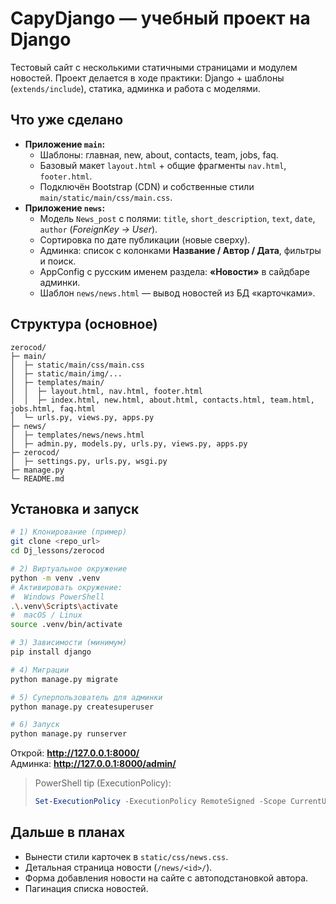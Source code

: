 # CapyDjango — учебный проект на Django

Тестовый сайт с несколькими статичными страницами и модулем новостей. Проект делается в ходе практики: Django + шаблоны (`extends/include`), статика, админка и работа с моделями.

## Что уже сделано

- **Приложение `main`:**
  - Шаблоны: главная, new, about, contacts, team, jobs, faq.
  - Базовый макет `layout.html` + общие фрагменты `nav.html`, `footer.html`.
  - Подключён Bootstrap (CDN) и собственные стили `main/static/main/css/main.css`.
- **Приложение `news`:**
  - Модель `News_post` с полями: `title`, `short_description`, `text`, `date`, `author` (*ForeignKey → User*).
  - Сортировка по дате публикации (новые сверху).
  - Админка: список с колонками **Название / Автор / Дата**, фильтры и поиск.
  - AppConfig с русским именем раздела: **«Новости»** в сайдбаре админки.
  - Шаблон `news/news.html` — вывод новостей из БД «карточками».

## Структура (основное)

```
zerocod/
├─ main/
│  ├─ static/main/css/main.css
│  ├─ static/main/img/...
│  ├─ templates/main/
│  │  ├─ layout.html, nav.html, footer.html
│  │  ├─ index.html, new.html, about.html, contacts.html, team.html, jobs.html, faq.html
│  └─ urls.py, views.py, apps.py
├─ news/
│  ├─ templates/news/news.html
│  ├─ admin.py, models.py, urls.py, views.py, apps.py
├─ zerocod/
│  ├─ settings.py, urls.py, wsgi.py
├─ manage.py
└─ README.md
```

## Установка и запуск

```bash
# 1) Клонирование (пример)
git clone <repo_url>
cd Dj_lessons/zerocod

# 2) Виртуальное окружение
python -m venv .venv
# Активировать окружение:
#  Windows PowerShell
.\.venv\Scripts\activate
#  macOS / Linux
source .venv/bin/activate

# 3) Зависимости (минимум)
pip install django

# 4) Миграции
python manage.py migrate

# 5) Суперпользователь для админки
python manage.py createsuperuser

# 6) Запуск
python manage.py runserver
```

Открой: **http://127.0.0.1:8000/**  
Админка: **http://127.0.0.1:8000/admin/**

> PowerShell tip (ExecutionPolicy):
> ```powershell
> Set-ExecutionPolicy -ExecutionPolicy RemoteSigned -Scope CurrentUser
> ```


## Дальше в планах
- Вынести стили карточек в `static/css/news.css`.
- Детальная страница новости (`/news/<id>/`).
- Форма добавления новости на сайте с автоподстановкой автора.
- Пагинация списка новостей.
